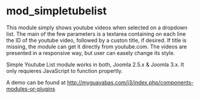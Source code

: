 mod_simpletubelist
==================

This module simply shows youtube videos when selected on a dropdown list. The main of the few parameters is a textarea containing on each line the ID of the youtube video, followed by a custon title, if desired. If title is missing, the module can get it directly from youtube.com. The videos are presented in a responsive way, but user can easely change its style.

Simple Youtube List module works in both, Joomla 2.5.x & Joomla 3.x. It only requieres JavaScript to function propertly.

A demo can be found at http://myguayabas.com/j3/index.php/components-modules-or-plugins
